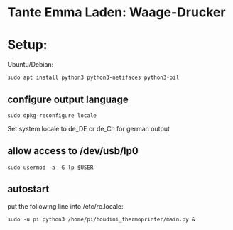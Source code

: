 Tante Emma Laden: Waage-Drucker
===============================


# Setup:

Ubuntu/Debian:

    sudo apt install python3 python3-netifaces python3-pil

## configure output language

    sudo dpkg-reconfigure locale

Set system locale to de_DE or de_Ch for german output


## allow access to /dev/usb/lp0

    sudo usermod -a -G lp $USER

## autostart

put the following line into /etc/rc.locale:

    sudo -u pi python3 /home/pi/houdini_thermoprinter/main.py &
